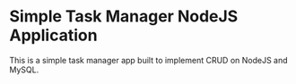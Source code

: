 # Simple Task Manager NodeJS Application

This is a simple task manager app built to implement CRUD on NodeJS and MySQL.